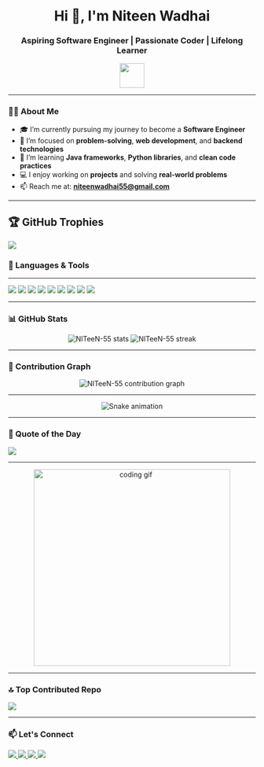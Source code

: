 <h1 align="center">Hi 👋, I'm Niteen Wadhai</h1>
<h3 align="center">Aspiring Software Engineer | Passionate Coder | Lifelong Learner</h3>

<p align="center">
  <img src="https://media.giphy.com/media/hvRJCLFzcasrR4ia7z/giphy.gif" width="50"/>
</p>

---

### 👨‍💻 About Me

- 🎓 I’m currently pursuing my journey to become a **Software Engineer**
- 🔭 I’m focused on **problem-solving**, **web development**, and **backend technologies**
- 🌱 I’m learning **Java frameworks**, **Python libraries**, and **clean code practices**
- 💻 I enjoy working on **projects** and solving **real-world problems**
- 📫 Reach me at: **niteenwadhai55@gmail.com**

---

## 🏆 GitHub Trophies
![](https://github-profile-trophy.vercel.app/?username=NITeeN-55&theme=radical&no-frame=false&no-bg=false&margin-w=4)
### 🚀 Languages & Tools

---

<p align="left">
  <img src="https://img.shields.io/badge/Python-3670A0?style=for-the-badge&logo=python&logoColor=ffdd54"/>
  <img src="https://img.shields.io/badge/Java-ED8B00?style=for-the-badge&logo=java&logoColor=white"/>
  <img src="https://img.shields.io/badge/HTML5-E34F26?style=for-the-badge&logo=html5&logoColor=white"/>
  <img src="https://img.shields.io/badge/CSS3-1572B6?style=for-the-badge&logo=css3&logoColor=white"/>
  <img src="https://img.shields.io/badge/JavaScript-F7DF1E?style=for-the-badge&logo=javascript&logoColor=black"/>
  <img src="https://img.shields.io/badge/Git-F05032?style=for-the-badge&logo=git&logoColor=white"/>
  <img src="https://img.shields.io/badge/GitHub-181717?style=for-the-badge&logo=github&logoColor=white"/>
  <img src="https://img.shields.io/badge/MySQL-00758F?style=for-the-badge&logo=mysql&logoColor=white"/>
  <img src="https://img.shields.io/badge/VS_Code-007ACC?style=for-the-badge&logo=visual-studio-code&logoColor=white"/>
</p>

---

### 📊 GitHub Stats

<p align="center">
  <img src="https://github-readme-stats.vercel.app/api?username=NITeeN-55&show_icons=true&theme=tokyonight" alt="NITeeN-55 stats" />
  <img src="https://github-readme-streak-stats.herokuapp.com/?user=NITeeN-55&theme=tokyonight" alt="NITeeN-55 streak"/>
</p>

---

### 🧠 Contribution Graph

<p align="center">
  <img src="https://github-readme-activity-graph.vercel.app/graph?username=NITeeN-55&theme=react-dark&area=true&hide_border=true" alt="NITeeN-55 contribution graph"/>
</p>

---

<!-- Snake Game Repo View -->

<div align="center">
  <img src="https://profile-readme-generator.com/assets/snake.svg" alt="Snake animation" />
</div>

---

### 🌟 Quote of the Day

![](https://quotes-github-readme.vercel.app/api?type=horizontal&theme=radical)

---

<p align="center">
  <img src="https://media.giphy.com/media/qgQUggAC3Pfv687qPC/giphy.gif" width="400" alt="coding gif"/>
</p>

---

### 🔝 Top Contributed Repo
![](https://github-contributor-stats.vercel.app/api?username=NITeeN-55&limit=5&theme=dark&combine_all_yearly_contributions=true)

---

### 📫 Let's Connect

<p align="left">
  <a href="https://www.linkedin.com/in/niteen-wadhai55" target="_blank">
    <img src="https://img.shields.io/badge/LinkedIn-blue?style=for-the-badge&logo=linkedin&logoColor=white"/>
  </a>
  <a href="mailto:niteenwadhai55@gmail.com" target="_blank">
    <img src="https://img.shields.io/badge/Email-D14836?style=for-the-badge&logo=gmail&logoColor=white"/>
  </a>
  <a href="https://www.youtube.com/@Niteen_Wadhai_55" target="_blank">
    <img src="https://img.shields.io/badge/YouTube-FF0000?style=for-the-badge&logo=youtube&logoColor=white"/>
  </a>
  <a href="https://www.instagram.com/niteen_wadhai_55" target="_blank">
    <img src="https://img.shields.io/badge/Instagram-E4405F?style=for-the-badge&logo=instagram&logoColor=white"/>
  </a>
</p>
